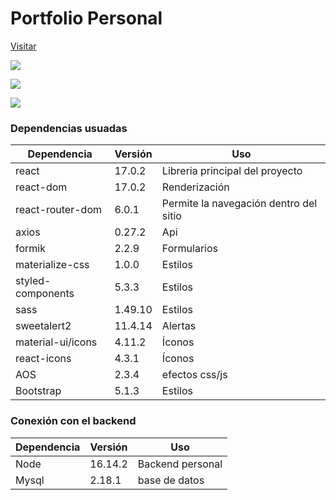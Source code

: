# Portfolio Personal

[Visitar](https://nvergara-portfolio.netlify.app/)

![](https://firebasestorage.googleapis.com/v0/b/portfolio-c32fd.appspot.com/o/readMe%2Fchrome_6t1Z9tLiVS.png?alt=media&token=a265474f-488f-4563-99cb-8646ad2a4dbb)

![](https://firebasestorage.googleapis.com/v0/b/portfolio-c32fd.appspot.com/o/readMe%2Fchrome_LudlAS0rgE.png?alt=media&token=760b2967-00bc-4337-88a8-f5e3004913c3)

![](https://firebasestorage.googleapis.com/v0/b/portfolio-c32fd.appspot.com/o/readMe%2Fchrome_j8iboO5svv.png?alt=media&token=f752316f-3562-466e-b6c2-9d69697047a8)




### Dependencias usuadas

|  Dependencia |  Versión   | Uso  |
| ------------ | ------------ | ------------ |
| react  | 17.0.2   |  Libreria principal del proyecto   |
| react-dom  | 17.0.2   |  Renderización  |
| react-router-dom  |  6.0.1  | Permite la navegación dentro del sitio |
| axios | 0.27.2 | Api |
| formik | 2.2.9 | Formularios |
| materialize-css | 1.0.0 | Estilos|
| styled-components | 5.3.3 | Estilos|
| sass | 1.49.10| Estilos|
| sweetalert2 |11.4.14|  Alertas|
| material-ui/icons| 4.11.2  | Íconos|
| react-icons| 4.3.1  | Íconos|
| AOS | 2.3.4  | efectos css/js|
| Bootstrap | 5.1.3  | Estilos |



### Conexión con el backend
|  Dependencia |  Versión   | Uso  |
| ------------ | ------------ | ------------ |
| Node | 16.14.2  | Backend personal|
| Mysql | 2.18.1  | base de datos|






